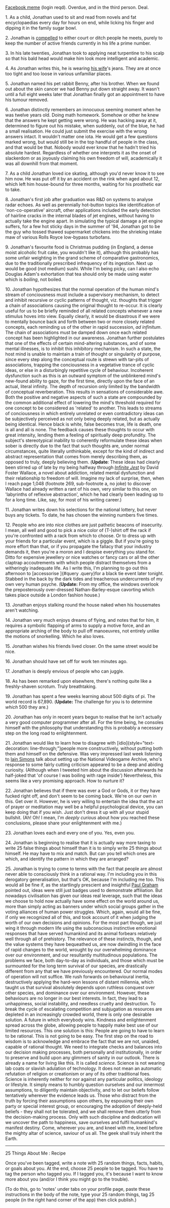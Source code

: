 <!--
.. title: 25 Things About Me
.. slug: 25-things-about-me
.. date: 2009-03-03 20:24:14-06:00
.. tags: write
.. link: 
.. description: 
.. type: text
-->


[Facebook meme](http://www.facebook.com/note.php?note_id=55945718188)
(login reqd). Overdue, and in the third person. Deal.

1\. As a child, Jonathan used to sit and read from novels and fat
encyclopaedias every day for hours on end, while licking his finger and
dipping it in the family sugar bowl.

2\. Jonathan is
[compelled](http://ebbs.english.vt.edu/exper/kcramer/anth/Pi.html) to
either court or ditch people he meets, purely to keep the number of
active friends currently in his life a prime number.

3\. In his late twenties, Jonathan took to applying neat turpentine to
his scalp so that his bald head would make him look more intelligent and
academic.

4\. As Jonathan writes this, he is wearing [his
wife](http://thesuze.com/)'s jeans. They are at once too tight and too
loose in various unfamiliar places.

5\. Jonathan named his pet rabbit Benny, after his brother. When we found
out about the skin cancer we had Benny put down straight away. It wasn't
until a full eight weeks later that Jonathan finally got an appointment
to have his tumour removed.

6\. Jonathan distinctly remembers an innocuous seeming moment when he was
twelve years old. Doing math homework. Somehow or other he knew that the
answers he kept getting were wrong. He was hacking away at it,
determined to figure out his mistake, when suddenly, out of the blue, he
had a small realisation. He could just submit the exercise with the
wrong answers intact. It wouldn't matter one iota. He would get a few
questions marked wrong, but would still be in the top handful of people
in the class, and that would be that. Nobody would ever know that he
hadn't tried his absolute hardest. Regardless of whether one interprets
it as the onset of slackerdom or as joyously claiming his own freedom of
will, academically it was all downhill from that moment.

7\. As a child Jonathan loved ice skating, although you'd never know it
to see him now. He was put off it by an accident on the rink when aged
about 12, which left him house-bound for three months, waiting for his
prosthetic ear to take.

8\. Jonathan's first job after graduation was R&D on systems to analyse
radar echoes. As well as perennially hot-button topics like
identification of 'non-co-operative' aircraft, other applications
included the early detection of hairline cracks in the internal blades
of jet engines, without having to actually take the engine apart. In
simulating the typical damage a jet engine suffers, for a few hot sticky
days in the summer of '94, Jonathan got to be the guy who tossed thawed
supermarket chickens into the shrieking intake maw of various Rolls
Royce low-bypass turbofans.

9\. Jonathan's favourite food is Christmas pudding (in England, a dense
moist alcoholic fruit cake, you wouldn't like it), although this
probably has some unfair weighting in the grand scheme of comparative
gastronomics, due to the traditionally prescribed infrequency of its
ingestion. Next up would be good (not medium) sushi. While I'm being
picky, can I also echo Douglas Adam's exhortation that tea should only
be made using water which is *boiling*, not boiled.

10\. Jonathan hypothesizes that the normal operation of the human mind's
stream of conciousness must include a supervisory mechanism, to detect
and inhibit recursive or cyclic patterns of thought, viz. thoughts that
trigger a chain of associations causing the original thought to
re-occur. It is clearly useful for us to be briefly reminded of all
related concepts whenever a new stimulus hoves into view. Equally
clearly, it would be disastrous if we were to mentally bounce back and
forth between two or more closely related concepts, each reminding us of
the other in rapid succession, *ad infinitum*. The chain of associations
must be damped down once each related concept has been highlighted in
our awareness. Jonathan further postulates that one of the effects of
certain mind-altering substances, and of some mental illnesses, is to
inhibit this inhibitory mechanism. In such a state, the host mind is
unable to maintain a train of thought or singularity of purpose, since
every step along the conceptual route is strewn with tar-pits of
associations, trapping the conciousness in a vegetative trance of cyclic
ideas, or else in a disturbingly repetitive cycle of behaviour.
Incoherent dysfunction such as this is an outward symptom of the
unblinkered mind's new-found ability to gaze, for the first time,
directly upon the face of an actual, literal infinity. The depth of
recursion only limited by the bandwidth of conceptual reverberation.
This results in sensations of considerable awe. Both the positive and
negative aspects of such a state are compounded by the common additional
effect of lowering the mind's threshold required for one concept to be
considered as 'related' to another. This leads to streams of
conciousness in which entirely unrelated or even contradictory ideas can
be subjectively perceived as not only being deeply related, but as
actually being identical. Hence black is white, false becomes true, life
is death, one is all and all is none. The feedback causes these thoughts
to occur with great intensity, lending them a feeling of spiritually
deep profundity. The subject's stereotypical inability to coherently
reformulate these ideas when sober is directly due to the fact that such
thoughts are, under normal circumstances, quite literally unthinkable,
except for the kind of indirect and abstract representation that comes
from merely describing them, as opposed to truly, deeply believing them.
(**Update**: These ideas had clearly been stirred up of late by my being
halfway through [*Infinite
Jest*](/posts/infinite-jest) by David Foster
Wallace, a novel about addiction, related mental dysfunction and their
relationship to freedom of will. Imagine my lack of surprise, then, when
I reach page 1,048 (footnote 269, sub-footnote a, no joke) to discover
Wallace had already written a rant of his own, very similar to this one,
on 'labyrinths of reflexive abstraction', which he had clearly been
leading up to for a long time. Like, say, for most of his writing
career.)

11\. Jonathan writes down his selections for the national lottery, but
never buys any tickets. To date, he has chosen the winning numbers five
times.

12\. People who are into nice clothes are just pathetic beacons of
insecurity. I mean, all well and good to pick a nice color of (T-)shirt
off the rack if you're confronted with a rack from which to choose. Or
to dress up with your friends for a particular event, which is a giggle.
But if you're going to more effort than that, or if you propagate the
fallacy that your industry demands it, then you're a moron and I despise
everything you stand for. Ditto for expensive jewellery or nice watches
or fancy cars or all the other claptrap accoutrements with which people
distract themselves from a witheringly inadequate life. As I write this,
I'm planning to go out this afternoon to [accessorise ]{#query
.query}for a black tie event later tonight. Stabbed in the back by the
dark tides and treacherous undercurrents of my own very human psyche.
(**Update:** From my office, the windows overlook the preposterously
over-dressed Nathan-Barley-esque cavorting which takes place outside a
London fashion house.)

13\. Jonathan enjoys stalking round the house naked when his housemates
aren't watching.

14\. Jonathan very much enjoys dreams of flying, and notes that for him,
it requires a symbolic flapping of arms to supply a motive force, and an
appropriate arching of the body to pull off manoeuvres, not entirely
unlike the motions of snorkelling. Which he also loves.

15\. Jonathan wishes his friends lived closer. On the same street would
be nice.

16\. Jonathan should have set off for work ten minutes ago.

17\. Jonathan is deeply envious of people who can juggle.

18\. As has been remarked upon elsewhere, there's nothing quite like a
freshly-shaven scrotum. Truly breathtaking.

19\. Jonathan has spent a few weeks learning about 500 digits of pi. The
world record is 67,890. (**Update:** The challenge for you is to
determine *which* 500 they are.)

20\. Jonathan has only in recent years begun to realise that he isn't
actually a very good computer programmer after all. For the time being,
he consoles himself with the philosophy that understanding this is
probably a necessary step on the long road to enlightenment.

21\. Jonathan would like to learn how to disagree with
[idio]{style="text-decoration: line-through;"}people more
constructively, without putting both them and himself on the defensive.
Was very impressed last week listening to [Iain
Simons](http://iainsimons.com/2009/02/bafta-geeknight-2/) talk about
setting up the National Videogame Archive, who's response to some fairly
cutting criticism appeared to be a deep and abiding curiosity. (Although
when I tweeted him about the discussion afterwards he half-joked that
'of course I was boiling with rage inside') Nevertheless, this seems
like a very promising approach. How to nurture it?

22\. Jonathan believes that if there was ever a God or Gods, it or they
have fucked right off, and don't seem to be coming back. We're on our
own in this. Get over it. However, he is very willing to entertain the
idea that the act of prayer or meditation may well be a helpful
psychological device, you can keep doing that if you wish. Just don't
dress it up with all your stupid bullshit. (Ah! Oh! I mean, I'm *deeply
curious* about how you reached these conclusions, please share your
enlightenment with me.)

23\. Jonathan loves each and every one of you. Yes, even you.

24\. Jonathan is beginning to realise that it is actually way more taxing
to write 25 false things about himself than it is to simply write 25
things about himself. He may have to mix and match. But can you tell
which ones are which, and identify the pattern in which they are
arranged?

25\. Jonathan is trying to come to terms with the fact that people are
almost never able to consciously think in a rational way. I'm including
you in this derogatory generalisation, but that's OK, because I'm
including me too. This would all be fine if, as the startlingly
prescient and insightful [Paul
Graham](http://www.paulgraham.com/convergence.html) pointed out, ideas
were still just badges used to demonstrate affiliation. But nowadays
civilisation has given our ideas real leverage, such that the ideas we
choose to hold now actually have some effect on the world around us,
more than simply acting as banners under which social groups gather in
the voting alliances of human power struggles. Which, again, would all
be fine, if only we recognized all of this, and took account of it when
judging the worth of our own decisions and opinions. For the most part
though, we just wing it through modern life using the subconscious
instinctive emotional responses that have served humankind and its
animal forbears relatively well through all of prehistory. The relevance
of these instincts, though, and the value systems they have bequeathed
us, are now dwindling in the face of rapid changes to the world, wrought
by our overwhelming dominance over our environment, and our resultantly
multitudinous populations. The problems we face, both day-to-day as
individuals, and those which must be surmounted for the long term
survival of our species, are drastically different from any that we have
previously encountered. Our normal modes of operation will not suffice.
We rush forwards on behavioural inertia, destructively applying the
hard-won lessons of distant millennia, which taught us that survival
absolutely depends upon ruthless conquest over other species, and
dominance over our environment. However, these behaviours are no longer
in our best interests. In fact, they lead to a unhappiness, social
instability, and needless cruelty and destruction. To break the cycle of
escalating competition and subjugation as resources are depleted in an
increasingly crowded world, there is only one desirable solution. A
future in which everybody wins. Kindness and enlightenment spread across
the globe, allowing people to happily make best use of our limited
resources. This one solution is this: People are going to have to learn
to be rational. This is not going to be easy. The first step on the road
to wisdom is to acknowledge and embrace the fact that we are not,
unaided, capable of rational thought. We need to integrate checks and
balances into our decision making processes, both personally and
institutionally, in order to preserve and build upon any glimmers of
sanity in our outlook. There is already a name for living like this. It
is called *science*. Science is not wearing lab coats or slavish
adulation of technology. It does not mean an automatic refutation of
religion or creationism or any of its other traditional foes. Science is
inherently neither for nor against any particular politics, ideology or
lifestyle. It simply means to humbly question ourselves and our
innermost assumptions, to diligently maintain objectivity, and to let
our beliefs follow tentatively wherever the evidence leads us. Those who
distract from the truth by forcing their assumptions upon others, by
espousing their own party or special interest group, or encouraging the
adoption of deeply-held beliefs - they shall not be tolerated, and we
shall remove them utterly from the decision-making process. Only with
such discipline and dedication will we uncover the path to happiness,
save ourselves and fulfil humankind's manifest destiny. Come, wherever
you are, and kneel with me, kneel before the mighty altar of science,
saviour of us all. The geek shall truly inherit the Earth.

---

25 Things About Me : Recipe

Once you've been tagged, write a note with 25 random things, facts,
habits, or goals about you. At the end, choose 25 people to be tagged.
You have to tag the person who tagged you. If I tagged you, it's because
I want to know more about you (and/or I think you might go to the
trouble).

(To do this, go to 'notes' under tabs on your profile page, paste
these instructions in the body of the note, type your 25 random things,
tag 25 people (in the right hand corner of the app) then click publish.)

